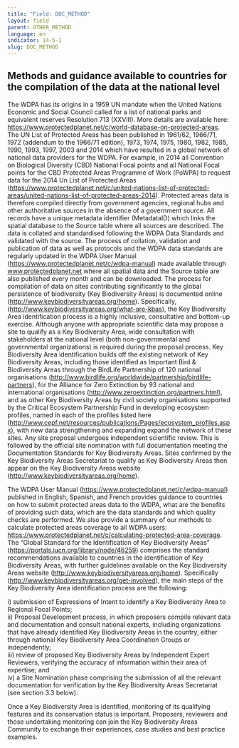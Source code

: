 ```yaml
---
title: "Field: DOC_METHOD"
layout: field
parent: OTHER_METHOD
language: en
indicator: 14-5-1
slug: DOC_METHOD
---
```

## Methods and guidance available to countries for the compilation of the data at the national level

The WDPA has its origins in a 1959 UN mandate when the United Nations Economic and Social Council called for a list of national parks and equivalent reserves Resolution 713 (XXVIII). More details are available here: https://www.protectedplanet.net/c/world-database-on-protected-areas. The UN List of Protected Areas has been published in 1961/62, 1966/71, 1972 (addendum to the 1966/71 edition), 1973, 1974, 1975, 1980, 1982, 1985, 1990, 1993, 1997, 2003 and 2014 which have resulted in a global network of national data providers for the WDPA. For example, in 2014 all Convention on Biological Diversity (CBD) National Focal points and all National Focal points for the CBD Protected Areas Programme of Work (PoWPA) to request data for the 2014 Un List of Protected Areas (<https://www.protectedplanet.net/c/united-nations-list-of-protected-areas/united-nations-list-of-protected-areas-2014>). Protected areas data is therefore compiled directly from government agencies, regional hubs and other authoritative sources in the absence of a government source. All records have a unique metadata identifier (MetadataID) which links the spatial database to the Source table where all sources are described. The data is collated and standardised following the WDPA Data Standards and validated with the source. The process of collation, validation and publication of data as well as protocols and the WDPA data standards are regularly updated in the WDPA User Manual (<https://www.protectedplanet.net/c/wdpa-manual>) made available through www.protectedplanet.net where all spatial data and the Source table are also published every month and can be downloaded.   The process for compilation of data on sites contributing significantly to the global persistence of biodiversity (Key Biodiversity Areas) is documented online (http://www.keybiodiversityareas.org/home). Specifically, (<http://www.keybiodiversityareas.org/what-are-kbas>), the Key Biodiversity Area identification process is a highly inclusive, consultative and bottom-up exercise. Although anyone with appropriate scientific data may propose a site to qualify as a Key Biodiversity Area, wide consultation with stakeholders at the national level (both non-governmental and governmental organizations) is required during the proposal process. Key Biodiversity Area identification builds off the existing network of Key Biodiversity Areas, including those identified as Important Bird & Biodiversity Areas through the BirdLife Partnership of 120 national organisations (<http://www.birdlife.org/worldwide/partnership/birdlife-partners>), for the Alliance for Zero Extinction by 93 national and international organisations (<http://www.zeroextinction.org/partners.html>), and as other Key Biodiversity Areas by civil society organisations supported by the Critical Ecosystem Partnership Fund in developing ecosystem profiles, named in each of the profiles listed here (<http://www.cepf.net/resources/publications/Pages/ecosystem_profiles.aspx>), with new data strengthening and expanding expand the network of these sites. Any site proposal undergoes independent scientific review. This is followed by the official site nomination with full documentation meeting the Documentation Standards for Key Biodiversity Areas. Sites confirmed by the Key Biodiversity Areas Secretariat to qualify as Key Biodiversity Areas then appear on the Key Biodiversity Areas website (<http://www.keybiodiversityareas.org/home>).

The WDPA User Manual (<https://www.protectedplanet.net/c/wdpa-manual>)  published in English, Spanish, and French provides guidance to countries on how to submit protected areas data to the WDPA, what are the benefits of providing such data, which are the data standards and which quality checks are performed. We also provide a summary of our methods to calculate protected areas coverage to all WDPA users: <https://www.protectedplanet.net/c/calculating-protected-area-coverage>. The “Global Standard for the Identification of Key Biodiversity Areas” (<https://portals.iucn.org/library/node/46259>) comprises the standard recommendations available to countries in the identification of Key Biodiversity Areas, with further guidelines available on the Key Biodiversity Areas website (<http://www.keybiodiversityareas.org/home>). Specifically (<http://www.keybiodiversityareas.org/get-involved>), the main steps of the Key Biodiversity Area identification process are the following:

i) submission of Expressions of Intent to identify a Key Biodiversity Area to Regional Focal Points;<br>
ii) Proposal Development process, in which proposers compile relevant data and documentation and consult national experts, including organizations that have already identified Key Biodiversity Areas in the country, either through national Key Biodiversity Area Coordination Groups or independently;<br>
iii) review of proposed Key Biodiversity Areas by Independent Expert Reviewers, verifying the accuracy of information within their area of expertise; and<br>
iv) a Site Nomination phase comprising the submission of all the relevant documentation for verification by the Key Biodiversity Areas Secretariat (see section 3.3 below).

Once a Key Biodiversity Area is identified, monitoring of its qualifying features and its conservation status is important. Proposers, reviewers and those undertaking monitoring can join the Key Biodiversity Areas Community to exchange their experiences, case studies and best practice examples.